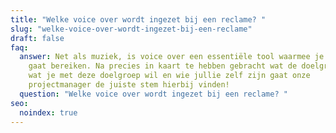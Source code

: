 ```yaml
---
title: "Welke voice over wordt ingezet bij een reclame? "
slug: "welke-voice-over-wordt-ingezet-bij-een-reclame"
draft: false
faq:
  answer: Net als muziek, is voice over een essentiële tool waarmee je jouw doelen
    gaat bereiken. Na precies in kaart te hebben gebracht wat de doelgroep is,
    wat je met deze doelgroep wil en wie jullie zelf zijn gaat onze
    projectmanager de juiste stem hierbij vinden!
  question: "Welke voice over wordt ingezet bij een reclame? "
seo:
  noindex: true
---
```

